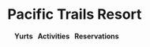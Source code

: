 <h1>Pacific Trails Resort</h1>

<nav>
 <b>Yurts &nbsp; Activities &nbsp; Reservations</b>
</nav> 

<body>
  
</body>
